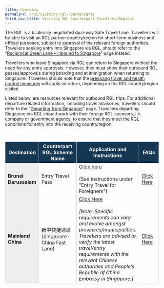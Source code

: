 ```yaml
---
title: Overview
permalink: /rgl/visiting-rgl-counterparts
third_nav_title: Visiting RGL Counterpart Countries/Regions
---
```

The RGL is a bilaterally negotiated dual-way Safe Travel Lane. Travellers will be able to visit an RGL partner country/region for short-term business and official purposes, subject to approval of the relevant foreign authorities. Travellers seeking entry into Singapore via RGL, should refer to the “<a href="/rgl/overview">Reciprocal Green Lane – Inbound to Singapore</a>”  page instead.

Travellers who leave Singapore via RGL can return to Singapore without the need for any entry approvals. However, they must show their outbound RGL passes/approvals during boarding and at immigration when returning to Singapore. Travellers should note that the <a href="/shn-and-swab-summary">prevailing travel and health control measures</a> will apply on return, depending on the RGL country/region visited.

Listed below, are resources relevant for outbound RGL trips. For additional departure related information, including travel advisories, travellers should refer to the “<a href="/departing/overview">Departing from Singapore</a>” page. Travellers departing Singapore via RGL should work with their foreign RGL sponsors, i.e. company or government agency, to ensure that they meet the RGL conditions for entry into the receiving country/region.

<table>
<thead>
  <tr>
    <th style="border-top:3px solid #D8D8D8; border-left:1px solid #D8D8D8; border-right:1px solid #D8D8D8; color:white; background-color:#153855; width:100px;"><b>Destination</b></th>
    <th style="border-top:3px solid #D8D8D8; border-left:1px solid #D8D8D8; border-right:1px solid #D8D8D8; color:white; background-color:#153855; width:250px"><b>Counterpart RGL Scheme Name</b></th>
    <th style="border-top:3px solid #D8D8D8; border-left:1px solid #D8D8D8; border-right:1px solid #D8D8D8; color:white; background-color:#153855; width:200px;"><b>Application and Instructions</b></th>
     <th style="border-top:3px solid #D8D8D8; border-left:1px solid #D8D8D8; border-right:1px solid #D8D8D8; color:white; background-color:#153855;width:150px;"><b>FAQs</b></th>
  </tr>
</thead>
<tbody>
	<tr>
    <td style="border-left:1px solid #D8D8D8; border-right:1px solid #D8D8D8; background-color:#EDEDED"><b>Brunei Darussalam</b></td>
      <td style="text-align:left;border-right:1px solid #D8D8D8;">Entry Travel Pass</td>
      <td style="text-align:left;border-right:1px solid #D8D8D8;"><a href="http://www.pmo.gov.bn/travelportal/Home.aspx" target="_blank">Click here</a><br><br>(See instructions under "Entry Travel for Foreigners")</td>
      <td style="text-align:left;border-right:1px solid #D8D8D8;"><a href="/rgl/outbound/faq#faq-outbound-brunei" target="_blank">Click Here</a></td>
  </tr>
  <tr>
    <td style="border-left:1px solid #D8D8D8; border-right:1px solid #D8D8D8; border-bottom:1px solid #D8D8D8; background-color:#EDEDED"><b>Mainland China</b></td>
      <td style="text-align:left;border-right:1px solid #D8D8D8; border-bottom:1px solid #D8D8D8;">新中快捷通道 (Singapore-China Fast Lane)</td>
      <td style="text-align:left;border-right:1px solid #D8D8D8; border-bottom:1px solid #D8D8D8;"><a href="http://www.chinaembassy.org.sg/eng/lsfw/" target="_blank">Click Here</a><br><br><i>[Note: Specific requirements can vary and evolve amongst provinces/municipalities. Travellers are advised to verify the latest travel/entry requirements with the relevant Chinese authorities and People’s Republic of China Embassy in Singapore.]</i></td>
      <td style="text-align:left;border-right:1px solid #D8D8D8;border-bottom:1px solid #D8D8D8;"><a href="/rgl/outbound/faq#faq-outbound-china" target="_blank">Click Here</a></td>
  </tr>
  </tbody>
  </table>